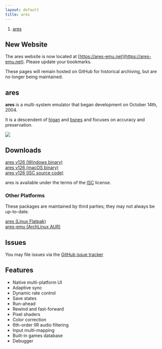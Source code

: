 ```yaml
---
layout: default
title: ares
---
```


<ol><li><a href='index.html'><span>ares</span></a></li></ol>

## New Website
The ares website is now located at [https://ares-emu.net](https://ares-emu.net). Please update your bookmarks.

These pages will remain hosted on GitHub for historical archiving, but are no longer being maintained.

## ares
**ares** is a multi-system emulator that began development on October 14th, 2004.

It is a descendent of [higan](https://higan.dev) and [bsnes](https://bsnes.dev)
and focuses on accuracy and preservation.

![](images/preview.png)

## Downloads

[ares v126 (Windows binary)](https://github.com/higan-emu/ares/releases/download/v126/ares-windows.zip) <br />
[ares v126 (macOS binary)](https://github.com/higan-emu/ares/releases/download/v126/ares-macos.zip) <br />
[ares v126 (ISC source code)](https://github.com/higan-emu/ares/archive/refs/tags/v126.zip)

ares is available under the terms of the [ISC](https://opensource.org/licenses/ISC) license.

### Other Platforms

These packages are maintained by third parties; they may not always be up-to-date.

[ares (Linux Flatpak)](https://flathub.org/apps/details/dev.ares.ares/) <br />
[ares-emu (ArchLinux AUR)](https://aur.archlinux.org/packages/ares-emu/)

## Issues
You may file issues via the [GitHub issue tracker](https://github.com/higan-emu/ares)

## Features
 * Native multi-platform UI
 * Adaptive sync
 * Dynamic rate control
 * Save states
 * Run-ahead
 * Rewind and fast-forward
 * Pixel shaders
 * Color correction
 * 6th-order IIR audio filtering
 * Input multi-mapping
 * Built-in games database
 * Debugger
